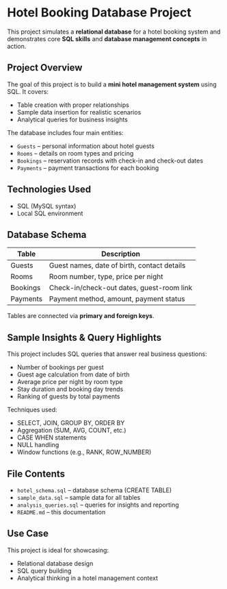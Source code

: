 # Hotel Booking Database Project

This project simulates a **relational database** for a hotel booking system and demonstrates core **SQL skills** and **database management concepts** in action.

## Project Overview

The goal of this project is to build a **mini hotel management system** using SQL. It covers:

- Table creation with proper relationships  
- Sample data insertion for realistic scenarios  
- Analytical queries for business insights 

The database includes four main entities:

- `Guests` – personal information about hotel guests  
- `Rooms` – details on room types and pricing  
- `Bookings` – reservation records with check-in and check-out dates  
- `Payments` – payment transactions for each booking  

## Technologies Used

- SQL (MySQL syntax)  
- Local SQL environment

## Database Schema

| Table     | Description                                |
|-----------|--------------------------------------------|
| Guests    | Guest names, date of birth, contact details |
| Rooms     | Room number, type, price per night          |
| Bookings  | Check-in/check-out dates, guest-room link   |
| Payments  | Payment method, amount, payment status      |

Tables are connected via **primary and foreign keys**.

## Sample Insights & Query Highlights

This project includes SQL queries that answer real business questions:

- Number of bookings per guest  
- Guest age calculation from date of birth  
- Average price per night by room type  
- Stay duration and booking day trends  
- Ranking of guests by total payments  

Techniques used:

- SELECT, JOIN, GROUP BY, ORDER BY  
- Aggregation (SUM, AVG, COUNT, etc.)  
- CASE WHEN statements  
- NULL handling  
- Window functions (e.g., RANK, ROW_NUMBER)

## File Contents

- `hotel_schema.sql` – database schema (CREATE TABLE)  
- `sample_data.sql` – sample data for all tables  
- `analysis_queries.sql` – queries for insights and reporting  
- `README.md` – this documentation

## Use Case

This project is ideal for showcasing:

- Relational database design  
- SQL query building  
- Analytical thinking in a hotel management context
